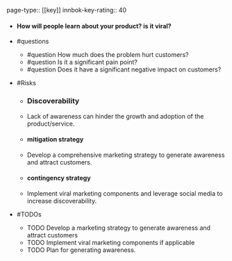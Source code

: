 page-type:: [[key]]
innbok-key-rating:: 40
- #### How will people learn about your product? is it viral?
- #questions
  - #question How much does the problem hurt customers?
  - #question Is it a significant pain point?
  - #question Does it have a significant negative impact on customers?
- #Risks

  - ### Discoverability
  - Lack of awareness can hinder the growth and adoption of the product/service.
  - #### mitigation strategy
  - Develop a comprehensive marketing strategy to generate awareness and attract customers.
  - #### contingency strategy
  - Implement viral marketing components and leverage social media to increase discoverability.
- #TODOs
  - TODO Develop a marketing strategy to generate awareness and attract customers
  - TODO  Implement viral marketing components if applicable
  - TODO  Plan for generating awareness.



